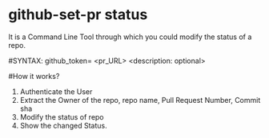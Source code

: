 # github-set-pr status
It is a Command Line Tool through which you could modify the status of a repo.

#SYNTAX:
github_token=<yourTokenHere> <state> <pr_URL> <description: optional>

#How it works?

1. Authenticate the User
2. Extract the Owner of the repo, repo name, Pull Request Number, Commit sha
3. Modify the status of repo
4. Show the changed Status.
